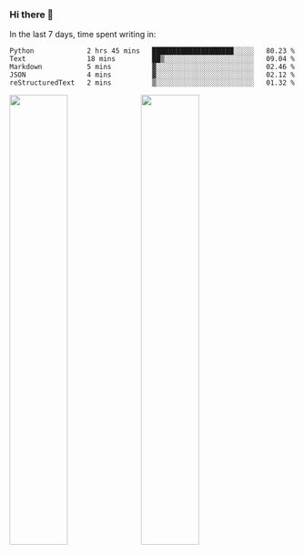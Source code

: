 ### Hi there 👋

In the last 7 days, time spent writing in:

<!--START_SECTION:waka-->
```text
Python             2 hrs 45 mins   ████████████████████░░░░░   80.23 % 
Text               18 mins         ██▒░░░░░░░░░░░░░░░░░░░░░░   09.04 % 
Markdown           5 mins          ▓░░░░░░░░░░░░░░░░░░░░░░░░   02.46 % 
JSON               4 mins          ▓░░░░░░░░░░░░░░░░░░░░░░░░   02.12 % 
reStructuredText   2 mins          ▒░░░░░░░░░░░░░░░░░░░░░░░░   01.32 % 
```
<!--END_SECTION:waka-->

<img src="https://wakatime.com/share/@jimtje/5d0c92de-08f8-4a72-8f2f-6a9693d1e318.svg" width=45% height=45%> <img src="https://wakatime.com/share/@jimtje/501498ae-bda5-4da7-a89d-b40bcdd5556d.svg" width=45% height=45%>
